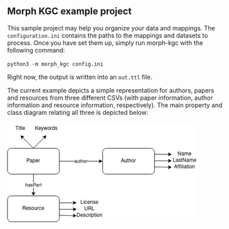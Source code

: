 ## Morph KGC example project

This sample project may help you organize your data and mappings.
The `configuration.ini` contains the paths to the mappings and datasets to process. Once you have set them up, simply run morph-kgc with the following command:

`python3 -m morph_kgc config.ini`

Right now, the output is written into an `out.ttl` file.

The current example depicts a simple representation for authors, papers and resources from three different CSVs (with paper information, author information and resource information, respectively). The main property and class diagram relating all three is depicted below:

![Logo](diagram.png)


